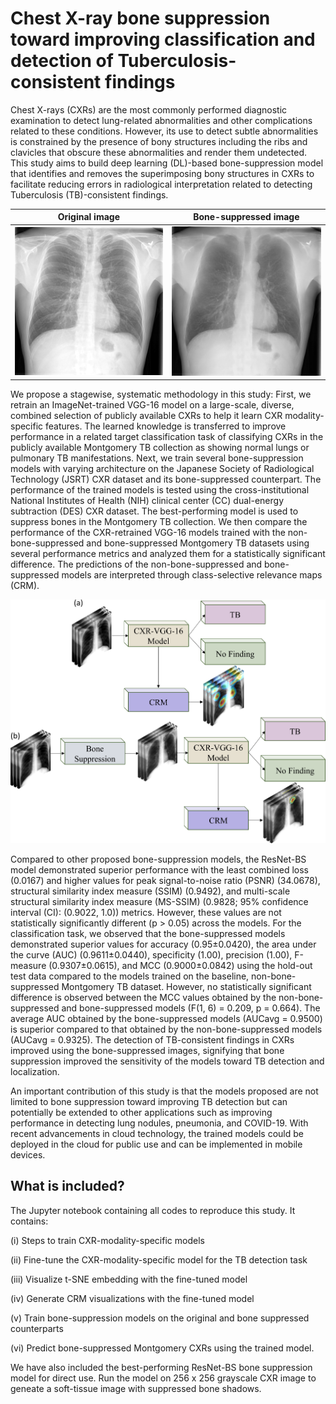 # Chest X-ray bone suppression toward improving classification and detection of Tuberculosis-consistent findings

Chest X-rays (CXRs) are the most commonly performed diagnostic examination to detect lung-related abnormalities and other complications related to these conditions. However, its use to detect subtle abnormalities is constrained by the presence of bony structures including the ribs and clavicles that obscure these abnormalities and render them undetected. This study aims to build deep learning (DL)-based bone-suppression model that identifies and removes the superimposing bony structures in CXRs to facilitate reducing errors in radiological interpretation related to detecting Tuberculosis (TB)-consistent findings.

Original image             |  Bone-suppressed image
:-------------------------:|:-------------------------:
![Alt-Text](image027_source.png)  |  ![Alt-Text](image027_pred.png)

We propose a stagewise, systematic methodology in this study: First, we retrain an ImageNet-trained VGG-16 model on a large-scale, diverse, combined selection of publicly available CXRs to help it learn CXR modality-specific features. The learned knowledge is transferred to improve performance in a related target classification task of classifying CXRs in the publicly available Montgomery TB collection as showing normal lungs or pulmonary TB manifestations. Next, we train several bone-suppression models with varying architecture on the Japanese Society of Radiological Technology (JSRT) CXR dataset and its bone-suppressed counterpart. The performance of the trained models is tested using the cross-institutional National Institutes of Health (NIH) clinical center (CC) dual-energy subtraction (DES) CXR dataset. The best-performing model is used to suppress bones in the Montgomery TB collection. We then compare the performance of the CXR-retrained VGG-16 models trained with the non-bone-suppressed and bone-suppressed Montgomery TB datasets using several performance metrics and analyzed them for a statistically significant difference. The predictions of the non-bone-suppressed and bone-suppressed models are interpreted through class-selective relevance maps (CRM).

![alt text](striking_image.png)

Compared to other proposed bone-suppression models, the ResNet-BS model demonstrated superior performance with the least combined loss (0.0167) and higher values for peak signal-to-noise ratio (PSNR) (34.0678), structural similarity index measure (SSIM) (0.9492), and multi-scale structural similarity index measure (MS-SSIM) (0.9828; 95% confidence interval (CI): (0.9022, 1.0)) metrics. However, these values are not statistically significantly different (p > 0.05) across the models. For the classification task, we observed that the bone-suppressed models demonstrated superior values for accuracy (0.95±0.0420), the area under the curve (AUC) (0.9611±0.0440), specificity (1.00), precision (1.00), F-measure (0.9307±0.0615), and MCC (0.9000±0.0842) using the hold-out test data compared to the models trained on the baseline, non-bone-suppressed Montgomery TB dataset. However, no statistically significant difference is observed between the MCC values obtained by the non-bone-suppressed and bone-suppressed models (F(1, 6) = 0.209, p = 0.664). The average AUC obtained by the bone-suppressed models (AUCavg = 0.9500) is superior compared to that obtained by the non-bone-suppressed models (AUCavg = 0.9325). The detection of TB-consistent findings in CXRs improved using the bone-suppressed images, signifying that bone suppression improved the sensitivity of the models toward TB detection and localization.

An important contribution of this study is that the models proposed are not limited to bone suppression toward improving TB detection but can potentially be extended to other applications such as improving performance in detecting lung nodules, pneumonia, and COVID-19. With recent advancements in cloud technology, the trained models could be deployed in the cloud for public use and can be implemented in mobile devices.

## What is included?
The Jupyter notebook containing all codes to reproduce this study. It contains:

(i) Steps to train CXR-modality-specific models

(ii) Fine-tune the CXR-modality-specific model for the TB detection task

(iii) Visualize t-SNE embedding with the fine-tuned model

(iv) Generate CRM visualizations with the fine-tuned model

(v) Train bone-suppression models on the original and bone suppressed counterparts

(vi) Predict bone-suppressed Montgomery CXRs using the trained model.

We have also included the best-performing ResNet-BS bone suppression model for direct use. Run the model on 256 x 256 grayscale CXR image to geneate a soft-tissue image with suppressed bone shadows. 


